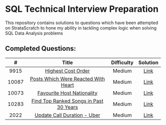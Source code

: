# SQL Technical Interview Preparation

This repository contains solutions to questions which have been attempted on StrataScratch to hone my ability in tackling complex logic when solving SQL Data Analysis problems

## Completed Questions:
|  #  | Title | Difficulty | Solution |
|:---:|:-----:|:----------:|:--------:|
|9915|[Highest Cost Order](https://platform.stratascratch.com/coding/9915-highest-cost-orders?python=)|Medium|[Link](https://github.com/grajie/StratsScratch-SQL-Problem-Solutions/blob/main/9915.sql)
|10087|[Posts Which Were Reacted With Heart](https://platform.stratascratch.com/coding/10087-find-all-posts-which-were-reacted-to-with-a-heart?python=)|Medium|[Link](https://github.com/grajie/StrataScratch-SQL-Solutions/blob/main/10087.sql)
|10073|[Favourite Host Nationality](https://platform.stratascratch.com/coding/10073-favorite-host-nationality?python&utm_source=youtube&utm_medium=click&utm_campaign=YT+description+link)|Medium|[Link](https://github.com/grajie/StrataScratch-SQL-Solutions/blob/main/10073.sql)
|10283|[Find Top Ranked Songs in Past 30 Years](https://platform.stratascratch.com/coding/10283-find-the-top-ranked-songs-for-the-past-30-years?python=)|Medium|[Link](https://github.com/grajie/StrataScratch-SQL-Solutions/blob/main/10283.sql)
|2022|[Update Call Duration - Uber](https://platform.stratascratch.com/coding/2022-update-call-duration)|Medium|[Link](https://github.com/grajie/StrataScratch-SQL-Solutions/blob/main/2022.sql)
